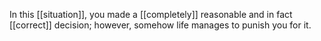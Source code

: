 In this [[situation]], you made a [[completely]] reasonable and in fact [[correct]] decision; however, somehow life manages to punish you for it.